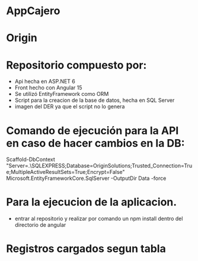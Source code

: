 # AppCajero
# Origin
# Repositorio compuesto por:
* Api hecha en ASP.NET 6
* Front hecho con Angular 15
* Se utilizó EntityFramework como ORM
* Script para la creacion de la base de datos, hecha en SQL Server
* imagen del DER ya que el script no lo genera

# Comando de ejecución para la API en caso de hacer cambios en la DB:
Scaffold-DbContext "Server=.\SQLEXPRESS;Database=OriginSolutions;Trusted_Connection=True;MultipleActiveResultSets=True;Encrypt=False" Microsoft.EntityFrameworkCore.SqlServer -OutputDir Data -force

# Para la ejecucion de la aplicacion.
* entrar al repositorio y realizar por comando un npm install dentro del directorio de angular

# Registros cargados segun tabla

